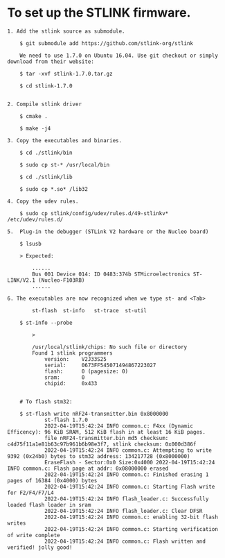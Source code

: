 # To set up the STLINK firmware. 

	1. Add the stlink source as submodule.

		$ git submodule add https://github.com/stlink-org/stlink

		We need to use 1.7.0 on Ubuntu 16.04. Use git checkout or simply download from their website:

		$ tar -xvf stlink-1.7.0.tar.gz

		$ cd stlink-1.7.0


	2. Compile stlink driver
		
		$ cmake .

		$ make -j4

	3. Copy the executables and binaries.

		$ cd ./stlink/bin

		$ sudo cp st-* /usr/local/bin

		$ cd ./stlink/lib

		$ sudo cp *.so* /lib32

	4. Copy the udev rules.

		$ sudo cp stlink/config/udev/rules.d/49-stlinkv* /etc/udev/rules.d/

	5. 	Plug-in the debugger (STLink V2 hardware or the Nucleo board)

		$ lsusb

		> Expected:

			......
			Bus 001 Device 014: ID 0483:374b STMicroelectronics ST-LINK/V2.1 (Nucleo-F103RB)
			......

	6. The executables are now recognized when we type st- and <Tab>

			st-flash  st-info   st-trace  st-util 

		$ st-info --probe

			>

			/usr/local/stlink/chips: No such file or directory
			Found 1 stlink programmers
				version:    V2J33S25
				serial:     0673FF545071494867223027
				flash:      0 (pagesize: 0)
				sram:       0
				chipid:     0x433


		# To flash stm32:

		$ st-flash write nRF24-transmitter.bin 0x8000000
				st-flash 1.7.0
				2022-04-19T15:42:24 INFO common.c: F4xx (Dynamic Efficency): 96 KiB SRAM, 512 KiB flash in at least 16 KiB pages.
				file nRF24-transmitter.bin md5 checksum: c4d75f11a1e81b63c97b961b6b98e3f7, stlink checksum: 0x000d386f
				2022-04-19T15:42:24 INFO common.c: Attempting to write 9392 (0x24b0) bytes to stm32 address: 134217728 (0x8000000)
				EraseFlash - Sector:0x0 Size:0x4000 2022-04-19T15:42:24 INFO common.c: Flash page at addr: 0x08000000 erased
				2022-04-19T15:42:24 INFO common.c: Finished erasing 1 pages of 16384 (0x4000) bytes
				2022-04-19T15:42:24 INFO common.c: Starting Flash write for F2/F4/F7/L4
				2022-04-19T15:42:24 INFO flash_loader.c: Successfully loaded flash loader in sram
				2022-04-19T15:42:24 INFO flash_loader.c: Clear DFSR
				2022-04-19T15:42:24 INFO common.c: enabling 32-bit flash writes
				2022-04-19T15:42:24 INFO common.c: Starting verification of write complete
				2022-04-19T15:42:24 INFO common.c: Flash written and verified! jolly good!









	

	

	
